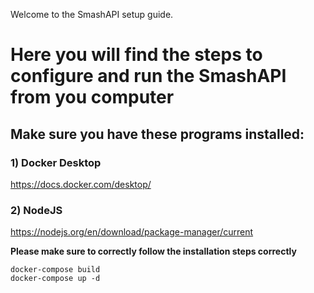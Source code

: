 Welcome to the SmashAPI setup guide.

# Here you will find the steps to configure and run the SmashAPI from you computer

## Make sure you have these programs installed:
### 1) Docker Desktop
https://docs.docker.com/desktop/ 

### 2) NodeJS
https://nodejs.org/en/download/package-manager/current

**Please make sure to correctly follow the installation steps correctly**

```
docker-compose build
docker-compose up -d
``` 
